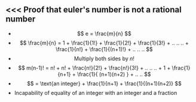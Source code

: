 <<<
 Proof that euler's number is not a rational number
---


- $$ e = \frac{m}{n} $$ 
- $$ \frac{m}{n} = 1 + \frac{1}{1!} + \frac{1}{2!} + \frac{1}{3!} + .. .. .. + \frac{1}{n!} + \frac{1}{(n+1)!} + .. .. .. $$
- $$ \text{Multiply both sides by } n! $$
- $$ m(n-1)! = n! + n! + \frac{n!}{2!} + \frac{n!}{3!} + .. .. .. + 1 + \frac{1}{n+1} + \frac{1}{ (n+1)(n+2) } + .. .. $$
- $$ = \text{an integer} + \frac{1}{n+1} + \frac{1}{(n+1)(n+2)} $$
- Incapability of equality of an integer with an integer and a fraction



>>> 
